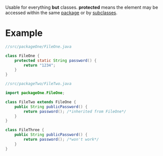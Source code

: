 Usable for everything **but** classes. **protected** means the element may be accessed within the same [package](Packages) or by [subclasses](Inheritance.md).

# Example

```java
//src/packageOne/FileOne.java

class FileOne {
	protected static String password() {
		return "1234";
	} 
}
```

```java
//src/packageTwo/FileTwo.java

import packageOne.FileOne;

class FileTwo extends FileOne {
	public String publicPassword() {
		return password(); /*inherited from FileOne*/
	}
}

class FileThree {
	public String publicPassword() {
		return password(); /*won't work*/
	}
}
```
